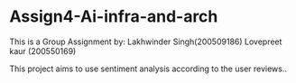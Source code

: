 # Assign4-Ai-infra-and-arch
This is a Group Assignment by:
Lakhwinder Singh(200509186)
Lovepreet kaur (200550169)


This project aims to use sentiment analysis according to the user reviews..
